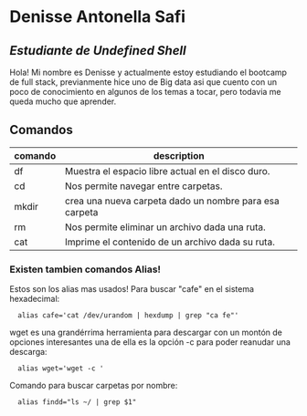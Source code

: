 # Denisse Antonella Safi
## _Estudiante de Undefined Shell_
Hola! Mi nombre es Denisse y actualmente estoy estudiando el bootcamp de full stack, previanmente hice uno de Big data asi que cuento con un poco de conocimiento en algunos de los temas a tocar, pero todavia me queda mucho que aprender.

## Comandos

| comando | description|
| ------|                                                    ------ |
| df    |Muestra el espacio libre actual en el disco duro.          |
| cd    | Nos permite navegar entre carpetas.                       |
| mkdir | crea una nueva carpeta dado un nombre para esa carpeta    |
| rm    | Nos permite eliminar un archivo dada una ruta.            |
| cat   |Imprime el contenido de un archivo dada su ruta.           |



### Existen tambien comandos Alias!

Estos son los alias mas usados!
Para buscar "cafe" en el sistema hexadecimal:

      alias cafe='cat /dev/urandom | hexdump | grep "ca fe"'

wget es una grandérrima herramienta para descargar con un montón de opciones interesantes una de ella es la opción 
-c para poder reanudar una descarga:

      alias wget='wget -c '

Comando para buscar carpetas por nombre:

      alias findd="ls ~/ | grep $1"

